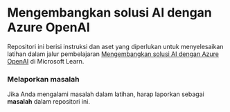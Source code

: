 # Mengembangkan solusi AI dengan Azure OpenAI

Repositori ini berisi instruksi dan aset yang diperlukan untuk menyelesaikan latihan dalam jalur pembelajaran [Mengembangkan solusi AI dengan Azure OpenAI](https://learn.microsoft.com/training/paths/develop-ai-solutions-azure-openai/) di Microsoft Learn.

### Melaporkan masalah

Jika Anda mengalami masalah dalam latihan, harap laporkan sebagai **masalah** dalam repositori ini.
